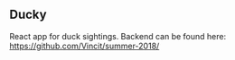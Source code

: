 ## Ducky

React app for duck sightings.
Backend can be found here: https://github.com/Vincit/summer-2018/
